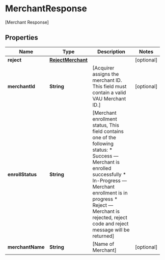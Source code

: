 

# MerchantResponse

[Merchant Response]

## Properties

| Name | Type | Description | Notes |
|------------ | ------------- | ------------- | -------------|
|**reject** | [**RejectMerchant**](RejectMerchant.md) |  |  [optional] |
|**merchantId** | **String** | [Acquirer assigns the merchant ID. This field must contain a valid VAU Merchant ID.] |  [optional] |
|**enrollStatus** | **String** | [Merchant enrollment status, This field contains one of the following status: * Success — Merchant is enrolled successfully * In-Progress — Merchant enrollment is in progress * Reject — Merchant is rejected, reject code and reject message will be returned]  |  |
|**merchantName** | **String** | [Name of Merchant] |  [optional] |



